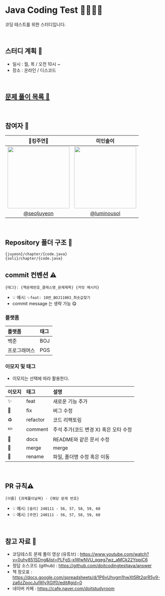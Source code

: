# Java Coding Test 👩‍💻🧑‍💻
코딩 테스트를 위한 스터디입니다.

<br/>

## 스터디 계획 📆
- 일시 : 월, 목 / 오전 10시 ~
- 장소 : 온라인 / 디스코드

<br/>

## [문제 풀이 목록 📜](Problems.md)

<br/>

## 참여자 👥
|                                                               👑킹주연👑                                                                |                                                    미인솔이                                                    |
|:------------------------------------------------------------------------------------------------------------------------------------:|:----------------------------------------------------------------------------------------------------------:|
| <img src="https://github.com/NtoZero/DoitJavaCote/assets/130022922/a25ac42f-86b4-4f9f-80b7-5ca2e883235d" width=200px height = 200px> | <img src="https://github.com/NtoZero/DoitJavaCote/assets/130022922/96b6ea6a-c5cc-4881-8ce2-c4099e8178cc" width=200px height = 200px> |
|                                             [@seoljuyeon](https://github.com/seoljuyeon)                                             |                                [@luminousol](https://github.com/luminousol)                                |

<br/>

## Repository 폴더 구조 📁
```
{juyeon}/chapter/{code.java}
{soli}/chapter/{code.java}
```

## commit 컨벤션 ⚠️

```
{태그}: {책문제번호_클래스명_문제제목} {커밋 메시지}
```
- 💡 예시: `✨feat: 10번_BOJ11003_최솟값찾기`
- commit message 는 생략 가능 😋


### 플랫폼

| 플랫폼    | 태그  |
|:-------|:----|
| 백준     | BOJ |
| 프로그래머스 | PGS |

### 이모지 및 태그

- 이모지는 선택에 따라 활용한다.

| 이모지 | 태그       | 설명                      |
|:----|:---------|:------------------------|
| ✨   | feat     | 새로운 기능 추가               |
| 🐛  | fix      | 버그 수정                   |
| ♻️  | refactor | 코드 리팩토링                 |
| ✏️  | comment  | 주석 추가(코드 변경 X) 혹은 오타 수정 |
| 📝  | docs     | README와 같은 문서 수정        |
| 🔀  | merge    | merge                   |
| 🚚  | rename   | 파일, 폴더명 수정 혹은 이동        |


<br/>

## PR 규칙⚠️

```
[이름] {과제풀이날짜} - {해당 문제 번호}
```

- 💡 예시: `[솔이] 240111 - 56, 57, 58, 59, 60`
- 💡 예시: `[주연] 240111 - 56, 57, 58, 59, 60`

<br/>

## 참고 자료 📝
- 코딩테스트 문제 풀이 영상 (유튜브) : https://www.youtube.com/watch?v=0uhy851SDng&list=PLFgS-xIWwNVU_qgeg7wz_aMCk22YppiC6
- 정답 소스코드 (github) :  https://github.com/doitcodingtestjava/answer
- 책 정오표 : https://docs.google.com/spreadsheets/d/1P6vUhygm1hwXt5Rt2qrR5y9-za6zZpocJulWlyXGIf0/edit#gid=0
- 네이버 카페 : https://cafe.naver.com/doitstudyroom

